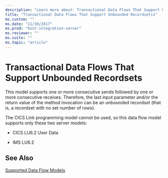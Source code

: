 ```yaml
---
description: "Learn more about: Transactional Data Flows That Support Unbounded Recordsets"
title: "Transactional Data Flows That Support Unbounded Recordsets1"
ms.custom: ""
ms.date: "11/30/2017"
ms.prod: "host-integration-server"
ms.reviewer: ""
ms.suite: ""
ms.topic: "article"
---
```

# Transactional Data Flows That Support Unbounded Recordsets
This model supports one or more consecutive sends followed by one or more consecutive receives. Therefore, the last input parameter and/or the return value of the method invocation can be an unbounded recordset (that is, a recordset with no set number of rows).  
  
 The CICS Link programming model cannot be used, so this data flow model supports only these two server models:  
  
-   CICS LU6.2 User Data  
  
-   IMS LU6.2  
  
## See Also  
 [Supported Data Flow Models](../core/supported-data-flow-models1.md)

